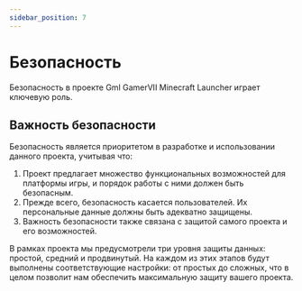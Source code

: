 ```yaml
---
sidebar_position: 7
---
```


# Безопасность

Безопасность в проекте Gml GamerVII Minecraft Launcher играет ключевую роль.

## Важность безопасности

Безопасность является приоритетом в разработке и использовании данного проекта, учитывая что:

1. Проект предлагает множество функциональных возможностей для платформы игры, и порядок работы с ними должен быть
   безопасным.
2. Прежде всего, безопасность касается пользователей. Их персональные данные должны быть адекватно защищены.
3. Важность безопасности также связана с защитой самого проекта и его возможностей.

В рамках проекта мы предусмотрели три уровня защиты данных: простой, средний и продвинутый. На каждом из этих этапов
будут выполнены соответствующие настройки: от простых до сложных, что в целом позволит нам обеспечить максимальную
защиту вашего проекта.

